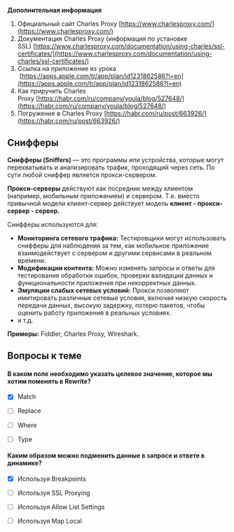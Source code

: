 
**Дополнительная информация**

1. Официальный сайт Charles Proxy [https://www.charlesproxy.com/](https://www.charlesproxy.com/)
2. Документация Charles Proxy (информация по установке SSL) [https://www.charlesproxy.com/documentation/using-charles/ssl-certificates/](https://www.charlesproxy.com/documentation/using-charles/ssl-certificates/)
3. Ссылка на приложение из урока  [https://apps.apple.com/tr/app/plan/id1231862586?l=en](https://apps.apple.com/tr/app/plan/id1231862586?l=en)
4. Как приручить Charles Proxy [https://habr.com/ru/company/youla/blog/527648/](https://habr.com/ru/company/youla/blog/527648/)
5. Погружение в Charles Proxy [https://habr.com/ru/post/663926/](https://habr.com/ru/post/663926/)







## **Снифферы**


**Снифферы (Sniffers)** — это программы или устройства, которые могут перехватывать и анализировать трафик, проходящий через сеть. По сути любой сниффер является прокси-сервером.

**Прокси-серверы** действуют как посредник между клиентом (например, мобильным приложением) и сервером. Т.е. вместо привычной модели клиент-сервер действует модель **клиент - прокси-сервер - сервер.**

Снифферы используются для:

- **Мониторинга сетевого трафика:** Тестировщики могут использовать снифферы для наблюдения за тем, как мобильное приложение взаимодействует с сервером и другими сервисами в реальном времени.
- **Модификации контента:** Можно изменять запросы и ответы для тестирования обработки ошибок, проверки валидации данных и функциональности приложения при некорректных данных.
- **Эмуляции слабых сетевых условий:** Прокси позволяют имитировать различные сетевые условия, включая низкую скорость передачи данных, высокую задержку, потерю пакетов, чтобы оценить работу приложения в реальных условиях.
- и т.д.

**Примеры:** Fiddler, Charles Proxy, Wireshark.





<a id='task1'></a>
## Вопросы к теме


#### В каком поле необходимо указать целевое значение, которое мы хотим поменять в Rewrite?


 -  [x] Match
 -  [ ] Replace
 -  [ ] Where
 -  [ ] Type



#### Каким образом можно подменить данные в запросе и ответе в динамике?


 -  [x] Используя Breakpoints
 -  [ ] Используя SSL Proxying
 -  [ ] Используя Allow List Settings
 -  [ ] Используя Map Local


